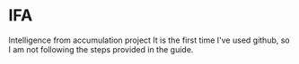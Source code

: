# IFA
Intelligence from accumulation project
It is the first time I've used github, so I am not following the steps provided in the guide.
